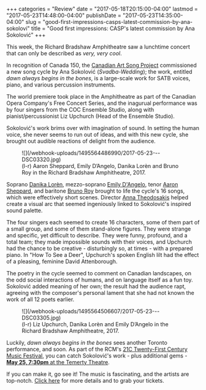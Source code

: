 +++
categories = "Review"
date = "2017-05-18T20:15:00-04:00"
lastmod = "2017-05-23T14:48:00-04:00"
publishDate = "2017-05-23T14:35:00-04:00"
slug = "good-first-impressions-casps-latest-commission-by-ana-sokolovi"
title = "Good first impressions: CASP&#039;s latest commission by Ana Sokolović"
+++

This week, the Richard Bradshaw Amphitheatre saw a lunchtime concert that can only be described as *very, very cool*.

In recognition of Canada 150, the [Canadian Art Song Project](/scene/companies/canadian-art-song-project/) commissioned a new song cycle by Ana Sokolović (*Svadba-Wedding*); the work, entitled *dawn always begins in the bones*, is a large-scale work for SATB voices, piano, and various percussion instruments.

The world premiere took place in the Amphitheatre as part of the Canadian Opera Company's Free Concert Series, and the inagurual performance was by four singers from the COC Ensemble Studio, along with pianist/percussionist Liz Upchurch (Head of the Ensemble Studio).

Sokolović's work brims over with imagination of sound. In setting the human voice, she never seems to run out of ideas, and with this new cycle, she brought out audible reactions of delight from the audience.

<figure data-type="image">
![](/webhook-uploads/1495564486990/2017-05-23---DSC03320.jpg)
<figcaption>(l-r) Aaron Sheppard, Emily D’Angelo, Danika Lorèn and Bruno Roy in the Richard Bradshaw Amphitheatre, 2017.</figcaption>
</figure>

Soprano [Danika Lorèn](/scene/people/danika-loren/), mezzo-soprano [Emily D'Angelo](/scene/people/emily-dangelo/), tenor [Aaron Sheppard](/scene/people/aaron-sheppard/), and baritone [Bruno Roy](/scene/people/bruno-roy/) brought to life the cycle's 16 songs, which were effectively short scenes. Director [Anna Theodosakis](/scene/people/anna-theodosakis/) helped create a visual arc that seemed ingeniously linked to Sokolović's inspired sound palette.

The four singers each seemed to create 16 characters, some of them part of a small group, and some of them stand-alone figures. They were strange and specific, yet difficult to describe. They were funny, profound, and a total team; they made impossible sounds with their voices, and Upchurch had the chance to be creative - disturbingly so, at times - with a prepared piano. In "How To See a Deer", Upchurch's spoken English lilt had the effect of a 
pleasing, feminine David Attenborough.

The poetry in the cycle seemed to comment on Canadian landscapes, on the odd social interactions of humans, and on language itself as a fun toy. Sokolović added meaning of her own; the result had the audience rapt, agreeing with the composer's personal lament that she had not known the work of all 12 poets earlier.

<figure data-type="image">
![](/webhook-uploads/1495564506607/2017-05-23---DSC03305.jpg)
<figcaption>(l-r) Liz Upchurch, Danika Lorèn and Emily D’Angelo in the Richard Bradshaw Amphitheatre, 2017.</figcaption>
</figure>

Luckily, *dawn always begins in the bones* sees another Toronto performance, and soon. As part of the RCM's [21C Twenty-First Century Music Festival](https://performance.rcmusic.ca/21c), you can catch Sokolović's work - plus additional gems - [**May 25, 7:30pm** at the Temerty Theatre](https://performance.rcmusic.ca/event/21c/canadian-art-song-project). 

If you can make it, go see it! The music is fascinating, and the artists are top-notch. [Click here](https://performance.rcmusic.ca/event/21c/canadian-art-song-project) for more details and to grab your tickets.
